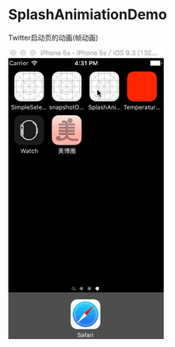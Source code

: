 # SplashAnimiationDemo
Twitter启动页的动画(帧动画)

![gif](https://github.com/aaron-2015/SplashAnimiationDemo/blob/master/snapshotGif.gif)
